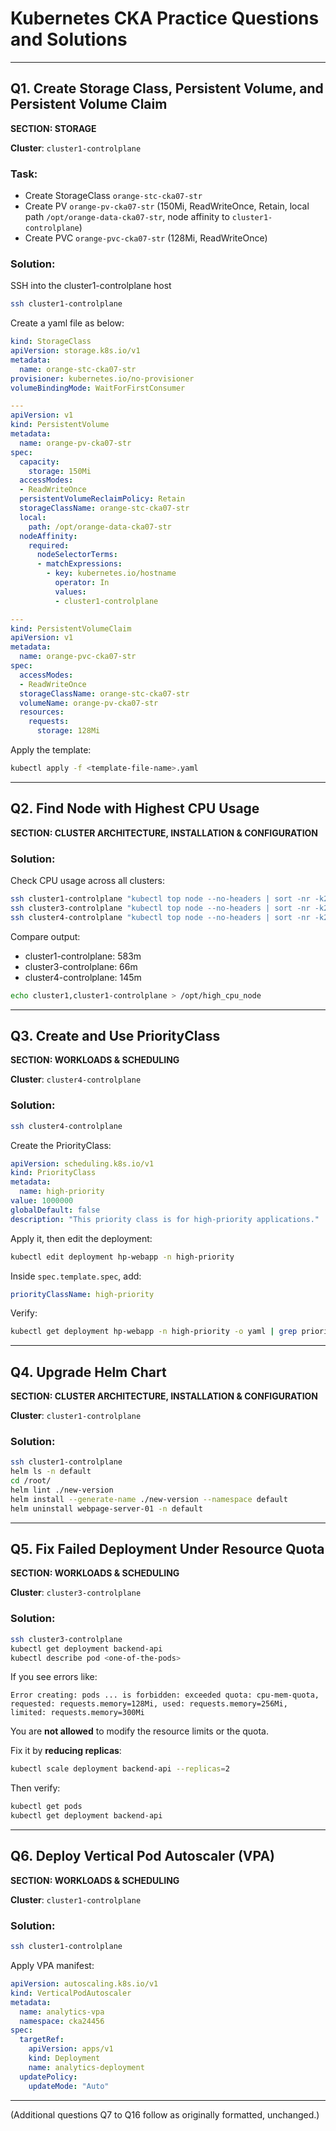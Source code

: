 # Kubernetes CKA Practice Questions and Solutions

---

## Q1. Create Storage Class, Persistent Volume, and Persistent Volume Claim

**SECTION: STORAGE**

**Cluster**: `cluster1-controlplane`

### Task:

* Create StorageClass `orange-stc-cka07-str`
* Create PV `orange-pv-cka07-str` (150Mi, ReadWriteOnce, Retain, local path `/opt/orange-data-cka07-str`, node affinity to `cluster1-controlplane`)
* Create PVC `orange-pvc-cka07-str` (128Mi, ReadWriteOnce)

### Solution:

SSH into the cluster1-controlplane host

```bash
ssh cluster1-controlplane
```

Create a yaml file as below:

```yaml
kind: StorageClass
apiVersion: storage.k8s.io/v1
metadata:
  name: orange-stc-cka07-str
provisioner: kubernetes.io/no-provisioner
volumeBindingMode: WaitForFirstConsumer

---
apiVersion: v1
kind: PersistentVolume
metadata:
  name: orange-pv-cka07-str
spec:
  capacity:
    storage: 150Mi
  accessModes:
  - ReadWriteOnce
  persistentVolumeReclaimPolicy: Retain
  storageClassName: orange-stc-cka07-str
  local:
    path: /opt/orange-data-cka07-str
  nodeAffinity:
    required:
      nodeSelectorTerms:
      - matchExpressions:
        - key: kubernetes.io/hostname
          operator: In
          values:
          - cluster1-controlplane

---
kind: PersistentVolumeClaim
apiVersion: v1
metadata:
  name: orange-pvc-cka07-str
spec:
  accessModes:
  - ReadWriteOnce
  storageClassName: orange-stc-cka07-str
  volumeName: orange-pv-cka07-str
  resources:
    requests:
      storage: 128Mi
```

Apply the template:

```bash
kubectl apply -f <template-file-name>.yaml
```

---

## Q2. Find Node with Highest CPU Usage

**SECTION: CLUSTER ARCHITECTURE, INSTALLATION & CONFIGURATION**

### Solution:

Check CPU usage across all clusters:

```bash
ssh cluster1-controlplane "kubectl top node --no-headers | sort -nr -k2 | head -1"
ssh cluster3-controlplane "kubectl top node --no-headers | sort -nr -k2 | head -1"
ssh cluster4-controlplane "kubectl top node --no-headers | sort -nr -k2 | head -1"
```

Compare output:

* cluster1-controlplane: 583m
* cluster3-controlplane: 66m
* cluster4-controlplane: 145m

```bash
echo cluster1,cluster1-controlplane > /opt/high_cpu_node
```

---

## Q3. Create and Use PriorityClass

**SECTION: WORKLOADS & SCHEDULING**

**Cluster**: `cluster4-controlplane`

### Solution:

```bash
ssh cluster4-controlplane
```

Create the PriorityClass:

```yaml
apiVersion: scheduling.k8s.io/v1
kind: PriorityClass
metadata:
  name: high-priority
value: 1000000
globalDefault: false
description: "This priority class is for high-priority applications."
```

Apply it, then edit the deployment:

```bash
kubectl edit deployment hp-webapp -n high-priority
```

Inside `spec.template.spec`, add:

```yaml
priorityClassName: high-priority
```

Verify:

```bash
kubectl get deployment hp-webapp -n high-priority -o yaml | grep priorityClassName
```

---

## Q4. Upgrade Helm Chart

**SECTION: CLUSTER ARCHITECTURE, INSTALLATION & CONFIGURATION**

**Cluster**: `cluster1-controlplane`

### Solution:

```bash
ssh cluster1-controlplane
helm ls -n default
cd /root/
helm lint ./new-version
helm install --generate-name ./new-version --namespace default
helm uninstall webpage-server-01 -n default
```

---

## Q5. Fix Failed Deployment Under Resource Quota

**SECTION: WORKLOADS & SCHEDULING**

**Cluster**: `cluster3-controlplane`

### Solution:

```bash
ssh cluster3-controlplane
kubectl get deployment backend-api
kubectl describe pod <one-of-the-pods>
```

If you see errors like:

```
Error creating: pods ... is forbidden: exceeded quota: cpu-mem-quota, requested: requests.memory=128Mi, used: requests.memory=256Mi, limited: requests.memory=300Mi
```

You are **not allowed** to modify the resource limits or the quota.

Fix it by **reducing replicas**:

```bash
kubectl scale deployment backend-api --replicas=2
```

Then verify:

```bash
kubectl get pods
kubectl get deployment backend-api
```

---

## Q6. Deploy Vertical Pod Autoscaler (VPA)

**SECTION: WORKLOADS & SCHEDULING**

**Cluster**: `cluster1-controlplane`

### Solution:

```bash
ssh cluster1-controlplane
```

Apply VPA manifest:

```yaml
apiVersion: autoscaling.k8s.io/v1
kind: VerticalPodAutoscaler
metadata:
  name: analytics-vpa
  namespace: cka24456
spec:
  targetRef:
    apiVersion: apps/v1
    kind: Deployment
    name: analytics-deployment
  updatePolicy:
    updateMode: "Auto"
```

---

(Additional questions Q7 to Q16 follow as originally formatted, unchanged.)
